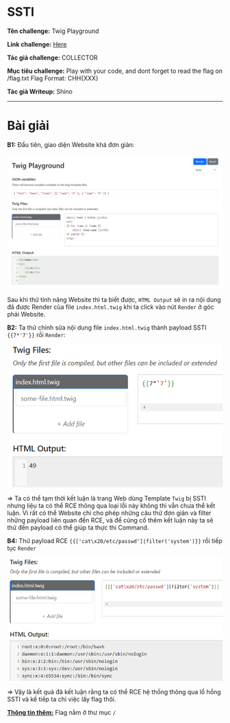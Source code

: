 # SSTI

**Tên challenge:** Twig Playground

**Link challenge:** [Here](https://battle.cookiearena.org/challenges/web/twig-playground)

**Tác giả challenge:** COLLECTOR

**Mục tiêu challenge:** Play with your code, and dont forget to read the flag on /flag.txt Flag Format: CHH{XXX}

**Tác giả Writeup:** Shino

---

# Bài giải

**B1:** Đầu tiên, giao diện Website khá đơn giản:

![alt text](./images/image.png)

Sau khi thử tính năng Website thì ta biết được, `HTML Output` sẽ in ra nội dung đã được Render của file `index.html.twig` khi ta click vào nút `Render` ở góc phải Website.

**B2:** Ta thử chỉnh sửa nội dung file `index.html.twig` thành payload SSTI `{{7*'7'}}` rồi `Render`:

![alt text](./images/image-1.png)

=> Ta có thể tạm thời kết luận là trang Web dùng Template `Twig` bị SSTI nhưng liệu ta có thể RCE thông qua loại lỗi này không thì vẫn chưa thể kết luận. Vì rất có thể Website chỉ cho phép những câu thử đơn giản và filter những payload liên quan đến RCE, và để củng cố thêm kết luận này ta sẽ thử đến payload có thể giúp ta thực thi Command.

**B4:** Thử payload RCE `{{['cat\x20/etc/passwd']|filter('system')}}` rồi tiếp tục `Render`

![alt text](./images/image-2.png)

=> Vậy là kết quả đã kết luận rằng ta có thể RCE hệ thống thông qua lổ hổng SSTI và kế tiếp ta chỉ việc lấy flag thôi.

<u><b>Thông tin thêm:</b></u> Flag nằm ở thư mục `/`